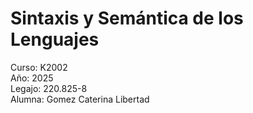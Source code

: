 # Sintaxis y Semántica de los Lenguajes
Curso: K2002\
Año: 2025\
Legajo: 220.825-8\
Alumna: Gomez Caterina Libertad

